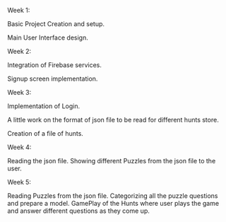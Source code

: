 Week 1:

Basic Project Creation and setup.

Main User Interface design.



Week 2:

Integration of Firebase services.

Signup screen implementation.



Week 3: 

Implementation of Login.

A little work on the format of json file to be read for different hunts store.

Creation of a file of hunts.

Week 4:

Reading the json file.
Showing different Puzzles from the json file to the user.

Week 5:

Reading Puzzles from the json file.
Categorizing all the puzzle questions and prepare a model.
GamePlay of the Hunts where user plays the game and answer different questions as they come up.
